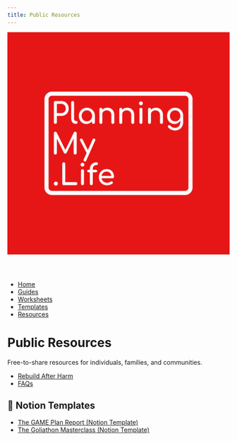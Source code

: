 ```yaml
---
title: Public Resources
---
```

<link rel="stylesheet" href="../style.css">

<header>
  <a href="../index.html"><img src="../assets/Original.png" alt="Planning My Life Logo" class="logo"></a>
</header>

<nav>
  <ul>
    <li><a href="../index.html">Home</a></li>
    <li><a href="../Guides/">Guides</a></li>
    <li><a href="../Worksheets/">Worksheets</a></li>
    <li><a href="../Templates/">Templates</a></li>
    <li><a href="../Public-Resources/">Resources</a></li>
  </ul>
</nav>

# Public Resources
Free-to-share resources for individuals, families, and communities.

- [Rebuild After Harm](./Rebuild_After_Harm.html)
- [FAQs](./FAQs.html)

## 📝 Notion Templates

- [The GAME Plan Report (Notion Template)](https://www.notion.so/The-GAME-Plan-Report-243e658e009e8079a461ead69d2a6790?source=copy_link)
- [The Goliathon Masterclass (Notion Template)](https://www.notion.so/The-Goliathon-Masterclass-254e658e009e81619ed7e744c5e0592b?source=copy_link)
